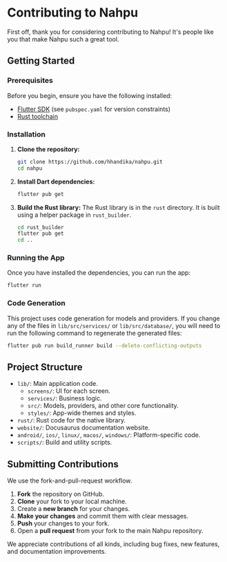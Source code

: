 # Contributing to Nahpu

First off, thank you for considering contributing to Nahpu! It's people like you that make Nahpu such a great tool.

## Getting Started

### Prerequisites

Before you begin, ensure you have the following installed:

* [Flutter SDK](https://flutter.dev/docs/get-started/install) (see `pubspec.yaml` for version constraints)
* [Rust toolchain](https://www.rust-lang.org/tools/install)

### Installation

1. **Clone the repository:**

    ```sh
    git clone https://github.com/hhandika/nahpu.git
    cd nahpu
    ```

2. **Install Dart dependencies:**

    ```sh
    flutter pub get
    ```

3. **Build the Rust library:**
    The Rust library is in the `rust` directory. It is built using a helper package in `rust_builder`.

    ```sh
    cd rust_builder
    flutter pub get
    cd ..
    ```

### Running the App

Once you have installed the dependencies, you can run the app:

```sh
flutter run
```

### Code Generation

This project uses code generation for models and providers. If you change any of the files in `lib/src/services/` or `lib/src/database/`, you will need to run the following command to regenerate the generated files:

```sh
flutter pub run build_runner build --delete-conflicting-outputs
```

## Project Structure

* `lib/`: Main application code.
  * `screens/`: UI for each screen.
  * `services/`: Business logic.
  * `src/`: Models, providers, and other core functionality.
  * `styles/`: App-wide themes and styles.
* `rust/`: Rust code for the native library.
* `website/`: Docusaurus documentation website.
* `android/`, `ios/`, `linux/`, `macos/`, `windows/`: Platform-specific code.
* `scripts/`: Build and utility scripts.

## Submitting Contributions

We use the fork-and-pull-request workflow.

1. **Fork** the repository on GitHub.
2. **Clone** your fork to your local machine.
3. Create a **new branch** for your changes.
4. **Make your changes** and commit them with clear messages.
5. **Push** your changes to your fork.
6. Open a **pull request** from your fork to the main Nahpu repository.

We appreciate contributions of all kinds, including bug fixes, new features, and documentation improvements.
